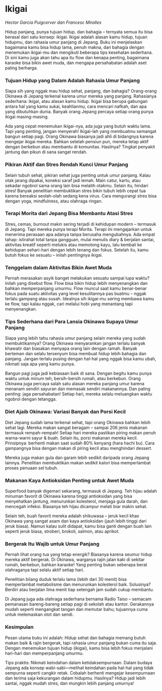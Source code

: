 # Ikigai
*Hector Garcia Puigcerver dan Francesc Miralles*

Hidup panjang, punya tujuan hidup, dan bahagia – ternyata semua itu bisa berasal dari satu konsep: ikigai. Ikigai adalah alasan kamu hidup, tujuan hidupmu, dan rahasia umur panjang di Jepang. Buku ini menjelaskan bagaimana kamu bisa hidup lama, penuh makna, dan bahagia dengan menemukan ikigai-mu dan mengikuti beberapa tips kesehatan sederhana. Di sini kamu juga akan tahu apa itu flow dan kenapa penting, bagaimana karaoke bisa bikin awet muda, dan mengapa persahabatan adalah aset paling berharga.

### Tujuan Hidup yang Dalam Adalah Rahasia Umur Panjang
Siapa sih yang nggak mau hidup sehat, panjang, dan bahagia? Orang-orang Okinawa di Jepang terkenal karena umur mereka yang panjang. Rahasianya sederhana: ikigai, atau alasan kamu hidup. Ikigai bisa berupa gabungan antara hal yang kamu sukai, keahlianmu, cara mencari nafkah, dan apa yang dibutuhkan dunia. Banyak orang Jepang percaya setiap orang punya ikigai masing-masing.

Ada yang cepat menemukan ikigai-nya, ada juga yang butuh waktu lama. Tapi yang penting, jangan menyerah! Ikigai-lah yang membuatmu semangat bangun setiap pagi. Orang Okinawa biasanya jadi ahli di bidangnya karena mengejar ikigai mereka. Bahkan setelah pensiun pun, mereka tetap aktif dengan berkebun atau membantu di komunitas. Hasilnya? Tingkat penyakit jantung dan pikun di sana sangat rendah.

### Pikiran Aktif dan Stres Rendah Kunci Umur Panjang
Selain tubuh sehat, pikiran sehat juga penting untuk umur panjang. Kalau otak jarang dipakai, koneksi saraf jadi lemah. Main catur, kartu, atau sekadar ngobrol sama orang lain bisa melatih otakmu. Selain itu, hindari stres! Banyak penelitian membuktikan stres bikin tubuh lebih cepat tua karena bereaksi seolah-olah sedang kena virus. Cara mengurangi stres bisa dengan yoga, mindfulness, atau olahraga ringan.

### Terapi Morita dari Jepang Bisa Membantu Atasi Stres
Stres, cemas, burnout makin sering terjadi di kehidupan modern – termasuk di Jepang. Tapi mereka punya terapi Morita. Terapi ini mengajarkan untuk menerima perasaan apa adanya tanpa berusaha mengubahnya. Ada empat tahap: istirahat total tanpa gangguan, mulai menulis diary & berjalan santai, aktivitas kreatif seperti melukis atau memotong kayu, lalu kembali ke kehidupan sehari-hari dengan lebih tenang dan fokus. Setelah itu, kamu butuh fokus ke sesuatu – inilah pentingnya ikigai.

### Tenggelam dalam Aktivitas Bikin Awet Muda
Pernah merasakan asyik banget melakukan sesuatu sampai lupa waktu? Inilah yang disebut flow. Flow bisa bikin hidup lebih menyenangkan dan bahkan memperpanjang umurmu. Flow muncul saat kamu benar-benar fokus pada suatu aktivitas yang level kesulitannya pas buatmu – nggak terlalu gampang atau susah. Idealnya sih ikigai-mu sering membawa kamu ke flow, tapi kalau nggak, cari melalui hobi yang menantang tapi menyenangkan.

### Tips Sederhana dari Para Lansia Okinawa Supaya Umur Panjang
Siapa yang lebih tahu rahasia umur panjang selain mereka yang sudah membuktikannya? Orang Okinawa menyarankan jangan terlalu banyak khawatir dan biasakan menyapa orang lain dengan ramah. Banyak berteman dan selalu tersenyum bisa membuat hidup lebih bahagia dan panjang. Jangan terlalu pusing dengan hal-hal yang nggak bisa kamu ubah, nikmati saja apa yang kamu punya.

Bangun pagi juga jadi kebiasaan baik di sana. Dengan begitu kamu punya waktu untuk minum teh, bersih-bersih rumah, atau berkebun. Orang Okinawa juga percaya salah satu alasan mereka panjang umur karena menanam sendiri sayuran dan memasak sendiri makanannya. Dan paling penting: jaga persahabatan! Setiap hari, mereka selalu meluangkan waktu ngobrol dengan tetangga.

### Diet Ajaib Okinawa: Variasi Banyak dan Porsi Kecil
Diet Jepang sudah lama terkenal sehat, tapi orang Okinawa bahkan lebih sehat lagi. Mereka makan sangat beragam – sampai 206 jenis makanan termasuk rempah-rempah! Setiap hari mereka pastikan piring makan penuh warna-warni sayur & buah. Selain itu, porsi makanan mereka kecil. Prinsipnya: berhenti makan saat sudah 80% kenyang (hara hachi bu). Cara gampangnya bisa dengan makan di piring kecil atau menghindari dessert.

Mereka juga makan gula dan garam lebih sedikit daripada orang Jepang lainnya. Penelitian membuktikan makan sedikit kalori bisa memperlambat proses penuaan sel tubuh.

### Makanan Kaya Antioksidan Penting untuk Awet Muda
Superfood banyak digemari sekarang, termasuk di Jepang. Teh hijau adalah minuman favorit di Okinawa karena tinggi antioksidan yang bisa menyehatkan jantung, menurunkan kolesterol, menjaga gula darah, dan mencegah infeksi. Biasanya teh hijau dicampur melati biar makin sehat.

Selain teh, buah favorit mereka adalah shikuwasa – jeruk kecil khas Okinawa yang sangat asam dan kaya antioksidan (jauh lebih tinggi dari jeruk biasa). Namun kalau sulit didapat, kamu bisa ganti dengan buah lain seperti jeruk biasa, stroberi, brokoli, salmon, atau aprikot.

### Bergerak Itu Wajib untuk Umur Panjang
Pernah lihat orang tua yang tetap energik? Biasanya karena seumur hidup mereka aktif bergerak. Di Okinawa, warganya rajin jalan kaki di sekitar rumah, berkebun, bahkan karaoke! Yang penting bukan seberapa berat olahraganya tapi selalu aktif setiap hari.

Penelitian bilang duduk terlalu lama (lebih dari 30 menit) bisa memperlambat metabolisme dan menurunkan kolesterol baik. Solusinya? Berdiri atau berjalan lima menit tiap setengah jam sudah cukup membantu.

Di Jepang juga ada olahraga sederhana bernama Radio Taiso – semacam pemanasan bareng-bareng setiap pagi di sekolah atau kantor. Gerakannya mudah seperti mengangkat tangan dan memutar bahu; tujuannya cuma untuk melemaskan otot dan sendi.

### Kesimpulan
Pesan utama buku ini adalah:
Hidup sehat dan bahagia memang butuh makan baik & rajin bergerak, tapi rahasia umur panjang bukan cuma itu saja. Dengan menemukan tujuan hidup (ikigai), kamu bisa lebih fokus menjalani hari-hari dan memperpanjang umurmu.

Tips praktis:
Nikmati keindahan dalam ketidaksempurnaan.
Dalam budaya Jepang ada konsep wabi-sabi—melihat keindahan pada hal-hal yang tidak sempurna seperti cangkir retak. Cobalah berhenti mengejar kesempurnaan dan terima saja kekurangan dalam hidupmu. Hasilnya? Hidup jadi lebih santai, nggak mudah stres, dan mungkin lebih panjang umurnya!